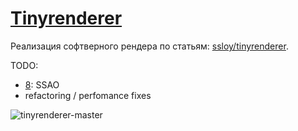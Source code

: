 # [Tinyrenderer](https://alexey-surodin.github.io/tinyrenderer/index.html)

Реализация софтверного рендера по статьям: [ssloy/tinyrenderer](https://github.com/ssloy/tinyrenderer/wiki). 

TODO: 
* [8](https://github.com/ssloy/tinyrenderer/wiki/Lesson-8:-Ambient-occlusion): SSAO
* refactoring / perfomance fixes

![tinyrenderer-master](https://github.com/user-attachments/assets/a4acaf52-317c-442f-a258-a62a6e5ec9bc)
